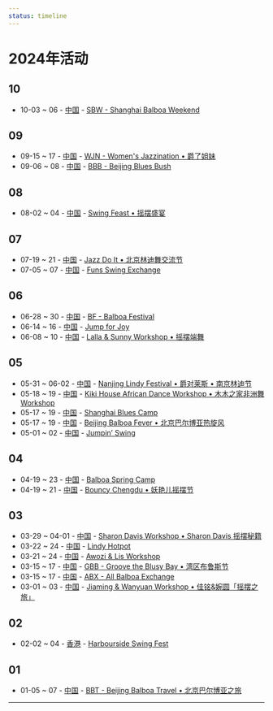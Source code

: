```yaml
---
status: timeline
---
```


# 2024年活动

## 10

- 10-03 ~ 06 - [中国](2024/zh_CN/index.md) - [SBW - Shanghai Balboa Weekend](2024/zh_CN/shanghai-balboa-weekend.md)

## 09

- 09-15 ~ 17 - [中国](2024/zh_CN/index.md) - [WJN - Women's Jazzination • 爵了姐妹](2024/zh_CN/womens-jazzination.md)
- 09-06 ~ 08 - [中国](2024/zh_CN/index.md) - [BBB - Beijing Blues Bush](2024/zh_CN/beijing-blues-bush.md)

## 08

- 08-02 ~ 04 - [中国](2024/zh_CN/index.md) - [Swing Feast • 摇摆盛宴](2024/zh_CN/swing-feast.md)

## 07

- 07-19 ~ 21 - [中国](2024/zh_CN/index.md) - [Jazz Do It • 北京林迪舞交流节](2024/zh_CN/jazz-do-it.md)
- 07-05 ~ 07 - [中国](2024/zh_CN/index.md) - [Funs Swing Exchange](2024/zh_CN/funs-swing-exchange.md)

## 06

- 06-28 ~ 30 - [中国](2024/zh_CN/index.md) - [BF - Balboa Festival](2024/zh_CN/balboa-festival.md)
- 06-14 ~ 16 - [中国](2024/zh_CN/index.md) - [Jump for Joy](2024/zh_CN/jump-for-joy.md)
- 06-08 ~ 10 - [中国](2024/zh_CN/index.md) - [Lalla & Sunny Workshop • 摇摆端舞](2024/zh_CN/dali-lalla-n-sunny-workshop.md)

## 05

- 05-31 ~ 06-02 - [中国](2024/zh_CN/index.md) - [Nanjing Lindy Festival • 爵对莱斯 • 南京林迪节](2024/zh_CN/nanjing-lindy-festival.md)
- 05-18 ~ 19 - [中国](2024/zh_CN/index.md) - [Kiki House African Dance Workshop • 木木之家非洲舞 Workshop](2024/zh_CN/xiamen-kiki-house-african-dance-workshop.md)
- 05-17 ~ 19 - [中国](2024/zh_CN/index.md) - [Shanghai Blues Camp](2024/zh_CN/shanghai-blues-camp.md)
- 05-17 ~ 19 - [中国](2024/zh_CN/index.md) - [Beijing Balboa Fever • 北京巴尔博亚热旋风](2024/zh_CN/beijing-balboa-fever.md)
- 05-01 ~ 02 - [中国](2024/zh_CN/index.md) - [Jumpin’ Swing](2024/zh_CN/jumping-swing.md)

## 04

- 04-19 ~ 23 - [中国](2024/zh_CN/index.md) - [Balboa Spring Camp](2024/zh_CN/balboa-spring-camp.md)
- 04-19 ~ 21 - [中国](2024/zh_CN/index.md) - [Bouncy Chengdu • 妖艳儿摇摆节](2024/zh_CN/bouncy-chengdu.md)

## 03

- 03-29 ~ 04-01 - [中国](2024/zh_CN/index.md) - [Sharon Davis Workshop • Sharon Davis 摇摆秘籍](2024/zh_CN/beijing-sharon-davis-workshop.md)
- 03-22 ~ 24 - [中国](2024/zh_CN/index.md) - [Lindy Hotpot](2024/zh_CN/lindy-hotpot.md)
- 03-21 ~ 24 - [中国](2024/zh_CN/index.md) - [Awozi & Lis Workshop](2024/zh_CN/xiamen-awozi-n-lis-workshop.md)
- 03-15 ~ 17 - [中国](2024/zh_CN/index.md) - [GBB - Groove the Blusy Bay • 湾区布鲁斯节](2024/zh_CN/groove-the-blusy-bay.md)
- 03-15 ~ 17 - [中国](2024/zh_CN/index.md) - [ABX - All Balboa Exchange](2024/zh_CN/all-balboa-exchange.md)
- 03-01 ~ 03 - [中国](2024/zh_CN/index.md) - [Jiaming & Wanyuan Workshop • 佳铭&婉圆「摇摆之旅」](2024/zh_CN/xiamen-jiaming-n-wanyuan-workshop.md)

## 02

- 02-02 ~ 04 - [香港](2024/zh_HK/index.md) - [Harbourside Swing Fest](2024/zh_HK/harbourside-swing-fest.md)

## 01

- 01-05 ~ 07 - [中国](2024/zh_CN/index.md) - [BBT - Beijing Balboa Travel • 北京巴尔博亚之旅](2024/zh_CN/beijing-balboa-travel.md)

---

